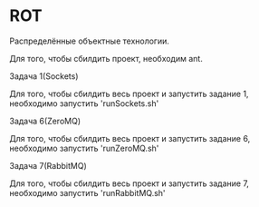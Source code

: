 ROT
===

Распределённые объектные технологии.

Для того, чтобы сбилдить проект, необходим ant.


Задача 1(Sockets)

Для того, чтобы сбилдить весь проект и запустить задание 1, необходимо запустить 'runSockets.sh'


Задача 6(ZeroMQ)

Для того, чтобы сбилдить весь проект и запустить задание 6, необходимо запустить 'runZeroMQ.sh'

Задача 7(RabbitMQ)

Для того, чтобы сбилдить весь проект и запустить задание 7, необходимо запустить 'runRabbitMQ.sh'
